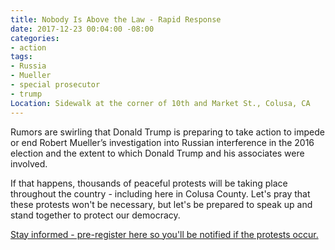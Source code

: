 ```yaml
---
title: Nobody Is Above the Law - Rapid Response
date: 2017-12-23 00:04:00 -08:00
categories:
- action
tags:
- Russia
- Mueller
- special prosecutor
- trump
Location: Sidewalk at the corner of 10th and Market St., Colusa, CA
---
```


Rumors are swirling that Donald Trump is preparing to take action to impede or end Robert Mueller’s investigation into Russian interference in the 2016 election and the extent to which Donald Trump and his associates were involved. 

If that happens, thousands of peaceful protests will be taking place throughout the country - including here in Colusa County. Let's pray that these protests won't be necessary, but let's be prepared to speak up and stand together to protect our democracy. 

[Stay informed - pre-register here so you'll be notified if the protests occur. ](https://act.moveon.org/event/mueller-firing-rapid-response-events/19153)